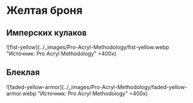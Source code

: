 # Желтая броня

## Имперских кулаков

![fist-yellow](../_images/Pro-Acryl-Methodology/fist-yellow.webp "Источник: Pro Acryl Methodology" =400x)

## Блеклая

![faded-yellow-armor](../_images/Pro-Acryl-Methodology/faded-yellow-armor.webp "Источник: Pro Acryl Methodology" =400x)